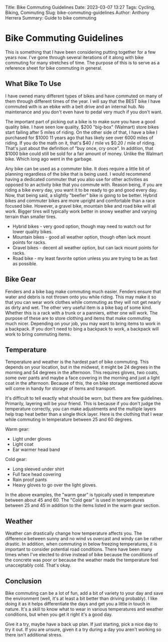 Title: Bike Commuting Guidelines
Date: 2023-03-07 13:27
Tags: Cycling, Biking, Commuting
Slug: bike-commuting-guidelines
Author: Anthony Herrera
Summary: Guide to bike commuting

# Bike Commuting Guidelines

This is something that I have been considering putting together for a few years now. I've gone
through several iterations of it along with bike commuting for many stretches of time. The purpose
of this is to serve as a reference sheet for bike commuting in general.

## What Bike To Use

I have owned many different types of bikes and have commuted on many of them through different times
of the year. I will say that the BEST bike I have commuted with is an ebike with a belt drive and an
internal hub. No maintenance and you don't even have to pedal very much if you don't want.

The important part of picking out a bike is to make sure you have a good quality bike. I have seen low
quality, $200 "big-box" (Walmart) store bikes start failing after 5 miles of riding. On the
other side of that, I have a bike I purchased for $1000 11 years ago that has likely see over 6000
miles of riding. If you do the math on it, that's  $40 / mile vs  $0.20 / mile of riding. That's
just about the definition of "buy once, cry once". In addition, that $1000 bike could still be sold
for a fair amount of money. Unlike the Walmart bike. Which long ago went in the garbage.

Any bike can be used as a commuter bike. It does require a little bit of planning regardless of the
bike that is being used. I would recommend having a dedicated commuter that you also use for other
activities as opposed to an activity bike that you commute with. Reason being, if you are riding a
bike every day, you want it to be ready to go and good every day. Now, that being said, a slightly
"beefier" bike is going to be better. Hybrid bikes and commuter bikes are more upright and comfortable
than a race focused bike. However, a gravel bike, mountain bike and road bike will all work. Bigger
tires will typically work better in snowy weather and varying terrain than smaller tires.

* Hybrid bikes - very good option, though may need to watch out for lower quality bikes.
* Mountain bikes - good all weather option, though often lack mount points for racks.
* Gravel bikes - decent all weather option, but can lack mount points for racks.
* Road bike - my least favorite option unless you are trying to be as fast as possible.

## Bike Gear

Fenders and a bike bag make commuting much easier. Fenders ensure that water and debris is not thrown
onto you while riding. This may make it so that you can wear work clothes while commuting as they will
not get nearly as dirty and wet. The other very useful item is a bike bag of some kind. Whether this
is a rack with a trunk or a panniers, either one will work. The purpose of these are to store clothing
and items that make commuting much nicer. Depending on your job, you may want to bring items to work in
a backpack. If you don't need to bing a backpack to work, a backpack will work to bring commuting items.

## Temperature

Temperature and weather is the hardest part of bike commuting. This depends on your location, but in the
midwest, it might be 24 degrees in the morning and 54 degrees in the afternoon. This requires gloves, two
coats, some over pants and maybe a face covering in the morning and just a light coat in the afternoon.
Because of this, the on bike storage mentioned above will come in handy for storage of items and transport.

It's difficult to tell exactly what should be worn, but there are few guidelines. Primarily, layering
will be your friend. This is because if you don't judge the temperature correctly, you can make adjustments
and the multiple layers help trap heat better than a single thick layer. Here is the clothing that I wear
while commuting in temperature between 25 and 60 degrees.

Warm gear:
* Light under gloves
* Light coat
* Ear warmer head band

Cold gear:
* Long sleeved under shirt
* Full face head covering
* Rain proof pants
* Heavy gloves to go over the light gloves.

In the above examples, the "warm gear" is typically used in temperature between about 45 and 60.
The "Cold gear" is used in temperatures between 25 and 45 in addition to the items listed in the warm
gear section.

## Weather

Weather can drastically change how temperature affects you. The difference between sunny and no wind
vs overcast and windy can be rather drastic. In addition, when commuting in below freezing temperatures, it is
important to consider potential road conditions. There have been many times when I've elected to drive instead
of bike because the conditions of the concrete was poor or because the weather made the temperature feel
unacceptably cold. That's okay.

## Conclusion

Bike commuting can be a lot of fun, add a bit of variety to your day and save the environment (well, it's at
least a bit better than driving probably). I like doing it as it helps differentiate the days and get you
a little in touch in nature. It's a skill to know what to wear in various temperatures and weather conditions,
but when you get it right it's a good day.

Give it a try, maybe have a back up plan. If just starting, pick a nice day to try it out. If you are unsure,
given it a try during a day you aren't working so there isn't additional stress.